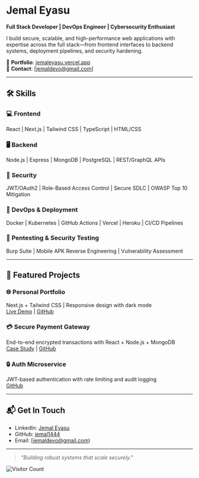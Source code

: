 # Jemal Eyasu  
**Full Stack Developer | DevOps Engineer | Cybersecurity Enthusiast**  

I build secure, scalable, and high-performance web applications with expertise across the full stack—from frontend interfaces to backend systems, deployment pipelines, and security hardening.  

🔗 **Portfolio**: [jemaleyasu.vercel.app](https://jemaleyasu.vercel.app)  
📧 **Contact**: [jemaldevo@gmail.com]

---

## 🛠 Skills  

### 💻 **Frontend**  
React | Next.js | Tailwind CSS | TypeScript | HTML/CSS  

### 🖥 **Backend**  
Node.js | Express | MongoDB | PostgreSQL | REST/GraphQL APIs  

### 🔐 **Security**  
JWT/OAuth2 | Role-Based Access Control | Secure SDLC | OWASP Top 10 Mitigation  

### 🚀 **DevOps & Deployment**  
Docker | Kubernetes | GitHub Actions | Vercel | Heroku | CI/CD Pipelines  

### 🧪 **Pentesting & Security Testing**  
Burp Suite | Mobile APK Reverse Engineering | Vulnerability Assessment  

---

## 🚀 Featured Projects  

### 🌐 **Personal Portfolio**  
Next.js + Tailwind CSS | Responsive design with dark mode  
[Live Demo](https://jemal-eyasu.vercel.app) | [GitHub](https://github.com/jemal1444/portfolio)  

### 💳 **Secure Payment Gateway**  
End-to-end encrypted transactions with React + Node.js + MongoDB  
[Case Study](#) | [GitHub](https://github.com/jemal1444/payment-app)  

### 🔒 **Auth Microservice**  
JWT-based authentication with rate limiting and audit logging  
[GitHub](https://github.com/jemal1444/auth-service)  

---

## 📬 Get In Touch  
- LinkedIn: [Jemal Eyasu](https://www.linkedin.com/in/jemaleyasu)
- GitHub: [jemal1444](https://github.com/jemal1444)  
- Email: [jemaldevo@gmail.com)  

---

> *"Building robust systems that scale securely."*  

![Visitor Count](https://visitor-badge.laobi.icu/badge?page_id=jemal1444.jemal1444)
